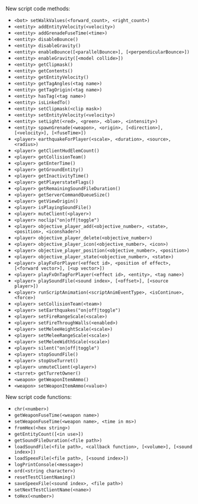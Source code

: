 New script code methods:
  * `<bot> setWalkValues(<forward_count>, <right_count>)`
  * `<entity> addEntityVelocity(<velocity>)`
  * `<entity> addGrenadeFuseTime(<time>)`
  * `<entity> disableBounce()`
  * `<entity> disableGravity()`
  * `<entity> enableBounce([<parallelBounce>], [<perpendicularBounce>])`
  * `<entity> enableGravity([<model collide>])`
  * `<entity> getClipmask()`
  * `<entity> getContents()`
  * `<entity> getEntityVelocity()`
  * `<entity> getTagAngles(<tag name>)`
  * `<entity> getTagOrigin(<tag name>)`
  * `<entity> hasTag(<tag name>)`
  * `<entity> isLinkedTo()`
  * `<entity> setClipmask(<clip mask>)`
  * `<entity> setEntityVelocity(<velocity>)`
  * `<entity> setLight(<red>, <green>, <blue>, <intensity>)`
  * `<entity> spawnGrenade(<weapon>, <origin>, [<direction>], [<velocity>], [<fuseTime>])`
  * `<player> earthquakeForPlayer(<scale>, <duration>, <source>, <radius>)`
  * `<player> getClientHudElemCount()`
  * `<player> getCollisionTeam()`
  * `<player> getEnterTime()`
  * `<player> getGroundEntity()`
  * `<player> getInactivityTime()`
  * `<player> getPlayerstateFlags()`
  * `<player> getRemainingSoundFileDuration()`
  * `<player> getServerCommandQueueSize()`
  * `<player> getViewOrigin()`
  * `<player> isPlayingSoundFile()`
  * `<player> muteClient(<player>)`
  * `<player> noclip("on|off|toggle")`
  * `<player> objective_player_add(<objective_number>, <state>, <position>, <iconshader>)`
  * `<player> objective_player_delete(<objective_number>)`
  * `<player> objective_player_icon(<objective_number>, <icon>)`
  * `<player> objective_player_position(<objective_number>, <position>)`
  * `<player> objective_player_state(<objective_number>, <state>)`
  * `<player> playFxForPlayer(<effect id>, <position of effect>, [<forward vector>], [<up vector>])`
  * `<player> playFxOnTagForPlayer(<effect id>, <entity>, <tag name>)`
  * `<player> playSoundFile(<sound index>, [<offset>], [<source player>])`
  * `<player> runScriptAnimation(<scriptAnimEventType>, <isContinue>, <force>)`
  * `<player> setCollisionTeam(<team>)`
  * `<player> setEarthquakes("on|off|toggle")`
  * `<player> setFireRangeScale(<scale>)`
  * `<player> setFireThroughWalls(<enabled>)`
  * `<player> setMeleeHeightScale(<scale>)`
  * `<player> setMeleeRangeScale(<scale>)`
  * `<player> setMeleeWidthScale(<scale>)`
  * `<player> silent("on|off|toggle")`
  * `<player> stopSoundFile()`
  * `<player> stopUseTurret()`
  * `<player> unmuteClient(<player>)`
  * `<turret> getTurretOwner()`
  * `<weapon> getWeaponItemAmmo()`
  * `<weapon> setWeaponItemAmmo(<value>)`

New script code functions:
  * `chr(<number>)`
  * `getWeaponFuseTime(<weapon name>)`
  * `setWeaponFuseTime(<weapon name>, <time in ms>)`
  * `fromHex(<hex string>)`
  * `getEntityCount([<in use>])`
  * `getSoundFileDuration(<file path>)`
  * `loadSoundFile(<file path>, <callback function>, [<volume>], [<sound index>])`
  * `loadSpeexFile(<file path>, [<sound index>])`
  * `logPrintConsole(<message>)`
  * `ord(<string character>)`
  * `resetTestClientNaming()`
  * `saveSpeexFile(<sound index>, <file path>)`
  * `setNextTestClientName(<name>)`
  * `toHex(<number>)`